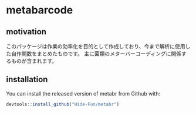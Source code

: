 
<!-- README.md is generated from README.Rmd. Please edit that file -->

# metabarcode

## motivation

このパッケージは作業の効率化を目的として作成しており、今まで解析に使用した自作関数をまとめたものです。
主に菌類のメターバーコーディングに関係するものが含まれます。

## installation

You can install the released version of metabr from
Github with:

``` r
devtools::install_github("Hide-Fun/metabr")
```

